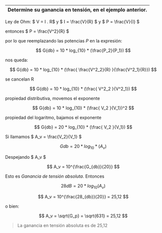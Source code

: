 | Determine su ganancia en tensión, en el ejemplo anterior. |
| --------------------------------------------------------- |

Ley de Ohm:
$ V = I . R$
y $ I = \frac{V}{R} $
y $ P = \frac{V}{I} $

entonces $ P = \frac{V^2}{R} $

por lo que reemplazando las potencias _P_ en la expresión:

$$
 G{db} = 10 * log_{10} * (\frac{P_2}{P_1})
$$

nos queda:

$$
 G{db} = 10 * log_{10} * (\frac{ \frac{V^2_2}{R} }{\frac{V^2_1}{R}})
$$

se cancelan R

$$
 G{db} = 10 * log_{10} * (\frac{ V^2_2 }{V^2_1})
$$

propiedad distributiva, movemos el exponente

$$
 G{db} = 10 * log_{10} * (\frac{ V_2 }{V_1})^2
$$

propiedad del logaritmo, bajamos el exponente

$$
 G{db} = 20 * log_{10} * (\frac{ V_2 }{V_1})
$$

Si llamamos $ A_v = \frac{V_2}{V_1} $

$$
 G{db} = 20 * log_{10} * (A_v)
$$

Despejando $ A_v $

$$
A_v = 10^{\frac{G_{db}}{20}}
$$

Esto es _Ganancia de tensión absoluta_. Entonces

$$
28 dB = 20 * log_{10}(A_v)
$$

$$
A_v = 10^{\frac{28_{db}}{20}} = 25,12
$$

o bien:

$$
A_v = \sqrt{G_p}  = \sqrt{631} = 25,12
$$

> La ganancia en tensión absoluta es de 25,12
